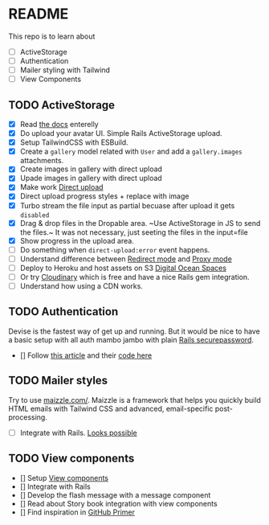 # README
This repo is to learn about
- [ ] ActiveStorage
- [ ] Authentication
- [ ] Mailer styling with Tailwind
- [ ] View Components

## TODO ActiveStorage
- [x] Read [the docs](https://edgeguides.rubyonrails.org/active_storage_overview.html) enterelly
- [x] Do upload your avatar UI. Simple Rails ActiveStorage upload.
- [x] Setup TailwindCSS with ESBuild.
- [x] Create a `gallery` model related with `User` and add a `gallery.images` attachments.
- [x] Create images in gallery with direct upload
- [x] Upade images in gallery with direct upload
- [x] Make work [Direct upload](https://edgeguides.rubyonrails.org/active_storage_overview.html#direct-uploads)
- [x] Direct upload progress styles + replace with image
- [x] Turbo stream the file input as partial becuase after upload it gets `disabled`
- [x] Drag & drop files in the Dropable area. ~Use ActiveStorage in JS to send the files.~ It was not necessary, just seeting the files in the input=file
- [x] Show progress in the upload area.
- [ ] Do something when `direct-upload:error` event happens.
- [ ] Understand difference between [Redirect mode](https://edgeguides.rubyonrails.org/active_storage_overview.html#redirect-mode) and [Proxy mode](https://edgeguides.rubyonrails.org/active_storage_overview.html#proxy-mode)
- [ ] Deploy to Heroku and host assets on S3 [Digital Ocean Spaces](https://docs.digitalocean.com/products/spaces/)
- [ ] Or try [Cloudinary](https://cloudinary.com/pricing) which is free and have a nice Rails gem integration.
- [ ] Understand how using a CDN works.

## TODO Authentication
Devise is the fastest way of get up and running. But it would be nice to have a basic setup
with all auth mambo jambo with plain [Rails securepassword](https://guides.rubyonrails.org/active_model_basics.html#securepassword).
- [] Follow [this article](https://www.section.io/engineering-education/how-to-setup-user-authentication-from-scratch-with-rails-6/)
     and their [code here](https://github.com/Njunu-sk/Rails-Authentication)

## TODO Mailer styles
Try to use [maizzle.com/](https://maizzle.com/). Maizzle is a framework that helps you quickly build HTML emails with
Tailwind CSS and advanced, email-specific post-processing.
- [ ] Integrate with Rails. [Looks possible](https://github.com/maizzle/framework/issues/346)

## TODO View components
- [] Setup [View components](https://github.com/github/view_component)
- [] Integrate with Rails
- [] Develop the flash message with a message component
- [] Read about Story book integration with view components
- [] Find inspiration in [GitHub Primer](https://github.com/primer/view_components)
